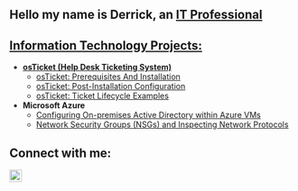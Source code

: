 ## Hello my name is Derrick, an <a href="https://www.linkedin.com/in/derrickemaples/">IT Professional

<h2> Information Technology Projects:</h2>

- <b>osTicket (Help Desk Ticketing System)</b>
  - [osTicket: Prerequisites And Installation](https://github.com/derrickmaples/osticket-prereqs)
  - [osTicket: Post-Installation Configuration](https://github.com/derrickmaples/post-install-config)
  - [osTicket: Ticket Lifecycle Examples](https://github.com/derrickmaples/ticket-lifecycle)
- <b>Microsoft Azure</b>
  - [Configuring On-premises Active Directory within Azure VMs](https://github.com/derrrickmaples/configure-ad)
  - [Network Security Groups (NSGs) and Inspecting Network Protocols](https://github.com/derrrickmaples/azure-network-protocols)

<h2> Connect with me:</h2>

[<img align="left" alt="Derrick | LinkedIn" width="22px" src="https://cdn.jsdelivr.net/npm/simple-icons@v3/icons/linkedin.svg" />][linkedin]

[linkedin]: https://www.linkedin.com/in/derrickemaples/
